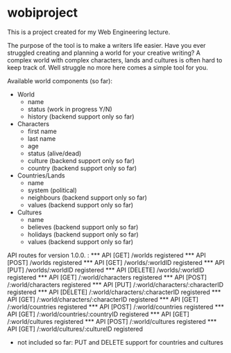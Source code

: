 # wobiproject

This is a project created for my Web Engineering lecture.

The purpose of the tool is to make a writers life easier.
Have you ever struggled creating and planning a world for your creative writing? A complex world with complex characters, lands and cultures is often hard to keep track of. Well struggle no more here comes a simple tool for you.

Available world components (so far):
- World
    - name
    - status (work in progress Y/N)
    - history (backend support only so far)
- Characters
    - first name
    - last name
    - age
    - status (alive/dead)
    - culture (backend support only so far)
    - country (backend support only so far)
- Countries/Lands
    - name
    - system (political)
    - neighbours (backend support only so far)
    - values (backend support only so far)
- Cultures
    - name
    - believes (backend support only so far)
    - holidays (backend support only so far)
    - values (backend support only so far)

API routes for version 1.0.0. :
 *** API [GET] /worlds registered
 *** API [POST] /worlds registered
*** API [GET] /worlds/:worldID registered
*** API [PUT] /worlds/:worldID registered
*** API [DELETE] /worlds/:worldID registered
*** API [GET] /:world/characters registered
*** API [POST] /:world/characters registered
*** API [PUT] /:world/characters/:characterID registered
*** API [DELETE] /:world/characters/:characterID registered
*** API [GET] /:world/characters/:characterID registered
*** API [GET] /:world/countries registered
*** API [POST] /:world/countries registered
*** API [GET] /:world/countries/:countryID registered
*** API [GET] /:world/cultures registered
*** API [POST] /:world/cultures registered
*** API [GET] /:world/cultures/:cultureID registered

- not included so far: PUT and DELETE support for countries and cultures